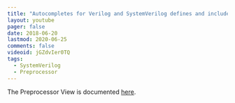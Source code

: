 ```yaml
---
title: "Autocompletes for Verilog and SystemVerilog defines and includes"
layout: youtube
pager: false
date: 2018-06-20
lastmod: 2020-06-25
comments: false
videoid: jGZdvIer0TQ
tags:
  - SystemVerilog
  - Preprocessor
---
```



The Preprocessor View is documented [here](/manual/views#preprocessor-view).
